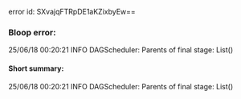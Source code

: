 error id: SXvajqFTRpDE1aKZixbyEw==
### Bloop error:

25/06/18 00:20:21 INFO DAGScheduler: Parents of final stage: List()
#### Short summary: 

25/06/18 00:20:21 INFO DAGScheduler: Parents of final stage: List()